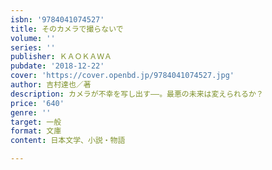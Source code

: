 ```yaml
---
isbn: '9784041074527'
title: そのカメラで撮らないで
volume: ''
series: ''
publisher: ＫＡＯＫＡＷＡ
pubdate: '2018-12-22'
cover: 'https://cover.openbd.jp/9784041074527.jpg'
author: 吉村達也／著
description: カメラが不幸を写し出す――。最悪の未来は変えられるか？
price: '640'
genre: ''
target: 一般
format: 文庫
content: 日本文学、小説・物語

---
```


